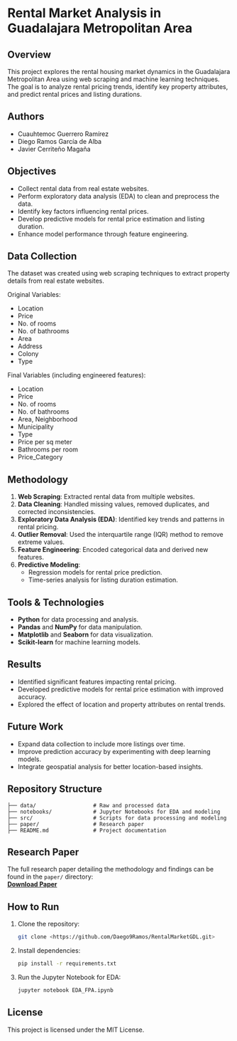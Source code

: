 # Rental Market Analysis in Guadalajara Metropolitan Area

## Overview
This project explores the rental housing market dynamics in the Guadalajara Metropolitan Area using web scraping and machine learning techniques. The goal is to analyze rental pricing trends, identify key property attributes, and predict rental prices and listing durations.

## Authors
- Cuauhtemoc Guerrero Ramírez
- Diego Ramos García de Alba
- Javier Cerriteño Magaña

## Objectives
- Collect rental data from real estate websites.
- Perform exploratory data analysis (EDA) to clean and preprocess the data.
- Identify key factors influencing rental prices.
- Develop predictive models for rental price estimation and listing duration.
- Enhance model performance through feature engineering.

## Data Collection
The dataset was created using web scraping techniques to extract property details from real estate websites.

Original Variables:
- Location
- Price
- No. of rooms
- No. of bathrooms
- Area
- Address
- Colony
- Type

Final Variables (including engineered features):
- Location
- Price
- No. of rooms
- No. of bathrooms
- Area, Neighborhood
- Municipality
- Type
- Price per sq meter
- Bathrooms per room
- Price_Category

## Methodology
1. **Web Scraping**: Extracted rental data from multiple websites.
2. **Data Cleaning**: Handled missing values, removed duplicates, and corrected inconsistencies.
3. **Exploratory Data Analysis (EDA)**: Identified key trends and patterns in rental pricing.
4. **Outlier Removal**: Used the interquartile range (IQR) method to remove extreme values.
5. **Feature Engineering**: Encoded categorical data and derived new features.
6. **Predictive Modeling**:
   - Regression models for rental price prediction.
   - Time-series analysis for listing duration estimation.

## Tools & Technologies
- **Python** for data processing and analysis.
- **Pandas** and **NumPy** for data manipulation.
- **Matplotlib** and **Seaborn** for data visualization.
- **Scikit-learn** for machine learning models.
  
## Results
- Identified significant features impacting rental pricing.
- Developed predictive models for rental price estimation with improved accuracy.
- Explored the effect of location and property attributes on rental trends.

## Future Work
- Expand data collection to include more listings over time.
- Improve prediction accuracy by experimenting with deep learning models.
- Integrate geospatial analysis for better location-based insights.

## Repository Structure
```
├── data/                  # Raw and processed data
├── notebooks/             # Jupyter Notebooks for EDA and modeling
├── src/                   # Scripts for data processing and modeling
├── paper/                 # Research paper
├── README.md              # Project documentation
```

## Research Paper
The full research paper detailing the methodology and findings can be found in the `paper/` directory:  
**[Download Paper](paper/rental_market_analysis.pdf)**


## How to Run
1. Clone the repository:
   ```bash
   git clone <https://github.com/Daego9Ramos/RentalMarketGDL.git>
   ```
2. Install dependencies:
   ```bash
   pip install -r requirements.txt
   ```
3. Run the Jupyter Notebook for EDA:
   ```bash
   jupyter notebook EDA_FPA.ipynb
   ```

## License
This project is licensed under the MIT License.

